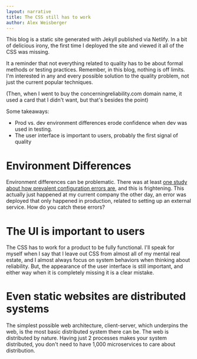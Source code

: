 ```yaml
---
layout: narrative
title: The CSS still has to work
author: Alex Weisberger
---
```


This blog is a static site generated with Jekyll published via Netlify. In a bit of delicious irony, the first time I deployed the site and viewed it all of the CSS was missing. 

It a reminder that not everything related to quality has to be about formal methods or testing practices. Remember, in this blog, nothing is off limits. I'm interested in any and every possible solution to the quality problem, not just the current popular techniques. 

(Then, when I went to buy the concerningreliability.com domain name, it used a card that I didn't want, but that's besides the point)

Some takeaways:

- Prod vs. dev environment differences erode confidence when dev was used in testing.
- The user interface is important to users, probably the first signal of quality

# Environment Differences

Environment differences can be problematic. There was at least [one study about how prevalent configuration errors are](http://opera.ucsd.edu/paper/sosp11-yin.pdf), and this is frightening. This actually just happened at my current company the other day, an error was deployed that only happened in production, related to setting up an external service. How do you catch these errors?

# The UI is important to users

The CSS has to work for a product to be fully functional. I'll speak for myself when I say that I leave out CSS from almost all of my mental real estate, and I almost always focus on system behaviors when thinking about reliability. But, the appearance of the user interface is still important, and either way when it is completely missing it is a clear mistake.

# Even static websites are distributed systems

The simplest possible web architecture, client-server, which underpins the web, is the most basic distributed system there can be. The web is distributed by nature. Having just 2 processes makes your system distributed, you don't need to have 1,000 microservices to care about distribution.



